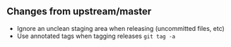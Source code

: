 ## Changes from upstream/master

* Ignore an unclean staging area when releasing (uncommitted files, etc)
* Use annotated tags when tagging releases ``git tag -a``

